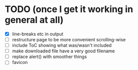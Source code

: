 # TODO (once I get it working in general at all)

- [x] line-breaks etc in output
- [ ] restructure page to be more convenient scrolling-wise
- [ ] include ToC showing what was/wasn't included
- [ ] make downloaded file have a very good filename
- [ ] replace alert() with smoother things
- [ ] favicon
